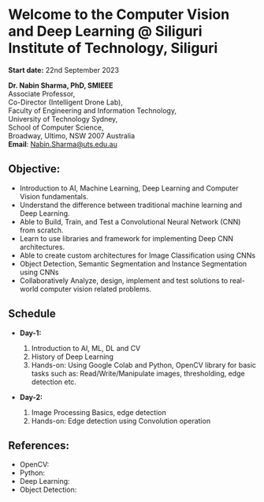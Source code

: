 # Welcome to the Computer Vision and Deep Learning @ Siliguri Institute of Technology, Siliguri

**Start date:** 22nd September 2023<br/>

**Dr. Nabin Sharma, PhD, SMIEEE** <br/>
Associate Professor,<br/>
Co-Director (Intelligent Drone Lab),<br/>
Faculty of Engineering and Information Technology,<br/>
University of Technology Sydney,<br/>
School of Computer Science,<br/>
Broadway, Ultimo, NSW 2007 Australia<br/>
**Email**: Nabin.Sharma@uts.edu.au

## Objective:
* Introduction to AI, Machine Learning, Deep Learning and Computer Vision fundamentals.
* Understand the difference between traditional machine learning and Deep Learning.
* Able to Build, Train, and Test a Convolutional Neural Network (CNN) from scratch.
* Learn to use libraries and framework for implementing Deep CNN architectures.
* Able to create custom architectures for Image Classification using CNNs
* Object Detection, Semantic Segmentation and Instance Segmentation using CNNs
* Collaboratively Analyze, design, implement and test solutions to real-world computer vision related problems.

## Schedule
* **Day-1:**
  1. Introduction to AI, ML, DL and CV
  2. History of Deep Learning
  3. Hands-on: Using Google Colab and Python, OpenCV library for basic tasks such as: Read/Write/Manipulate images, thresholding, edge detection etc.  

* **Day-2:**
  1. Image Processing Basics, edge detection
  2. Hands-on: Edge detection using Convolution operation


## References:
* OpenCV:
* Python:
* Deep Learning: <TBA>
* Object Detection: <TBA>

